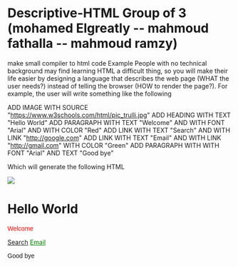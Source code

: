 # Descriptive-HTML  Group of 3 (mohamed Elgreatly -- mahmoud fathalla -- mahmoud ramzy)
make small compiler to html code
Example
People with no technical background may find learning HTML a difficult thing, so you will make
their life easier by designing a language that describes the web page (WHAT the user needs?)
instead of telling the browser (HOW to render the page?).
For example, the user will write something like the following

ADD IMAGE WITH SOURCE "https://www.w3schools.com/html/pic_trulli.jpg"
ADD HEADING WITH TEXT "Hello World"
ADD PARAGRAPH WITH TEXT "Welcome" AND WITH FONT "Arial" AND WITH COLOR "Red"
ADD LINK WITH TEXT "Search" AND WITH LINK "http://google.com"
ADD LINK WITH TEXT "Email" AND WITH LINK "http://gmail.com" WITH COLOR "Green"
ADD PARAGRAPH WITH WITH FONT "Arial" AND TEXT "Good bye"

Which will generate the following HTML

<img src="https://www.w3schools.com/html/pic_trulli.jpg" />
<h1>Hello World</h1>
<p style="color:Red;font-family:Arial;">Welcome</p>
<a href="http://google.com">Search</a>
<a href="http://gmail.com" style="color:Green;">Email</a>
<p style="font-family:Arial;">Good bye</p>
